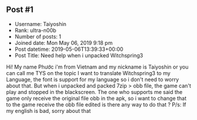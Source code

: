 ## Post #1
- Username: Taiyoshin
- Rank: ultra-n00b
- Number of posts: 1
- Joined date: Mon May 06, 2019 9:18 pm
- Post datetime: 2019-05-06T13:39:33+00:00
- Post Title: Need help when i unpacked Witchspring3

Hi! My name Phước i'm from Vietnam and my nickname is Taiyoshin or you can call me TYS 
on the topic
I want to translate Witchspring3 to my Language, the font is support for my language so i don't need to worry about that. But when i unpacked and packed 7zip > obb file, the game can't play and stopped in the blackscreen. The one who supports me said the game only receive the original file obb in the apk, so i want to change that to the game receive the obb file edited is there any way to do that ? 
P/s: If my english is bad, sorry about that
